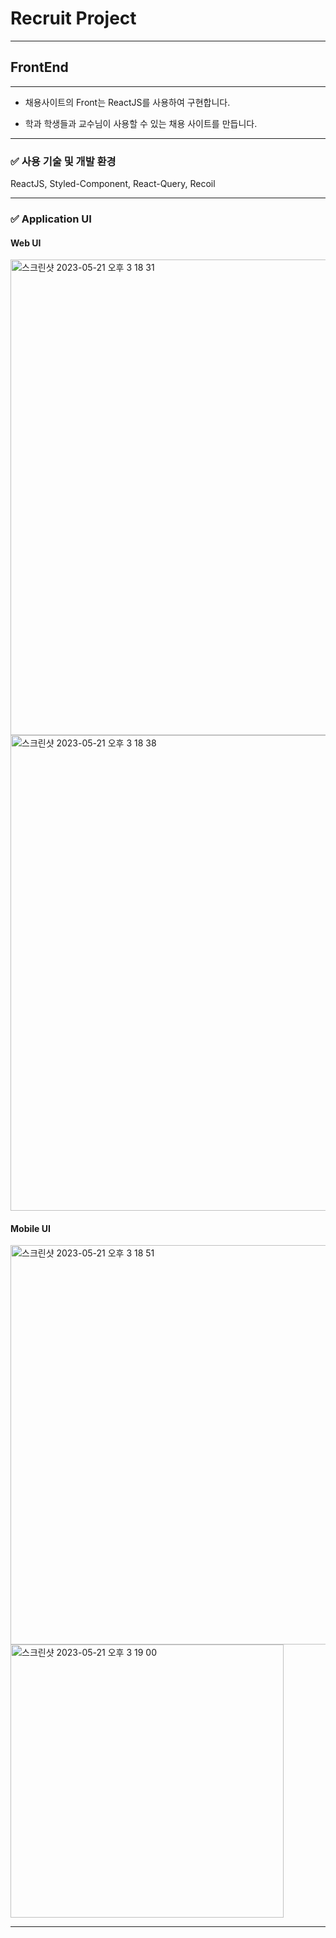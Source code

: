 # Recruit Project

---

## FrontEnd

---

- 채용사이트의 Front는 ReactJS를 사용하여 구현합니다.

- 학과 학생들과 교수님이 사용할 수 있는 채용 사이트를 만듭니다.

---

### ✅ 사용 기술 및 개발 환경

ReactJS, Styled-Component, React-Query, Recoil

---

### ✅ Application UI

#### Web UI

<img width="761" alt="스크린샷 2023-05-21 오후 3 18 31" src="https://github.com/chominho14/RecruitProject_FrontEnd/assets/62542933/82707239-f2a6-4738-b582-9c704890c12b">

<img width="761" alt="스크린샷 2023-05-21 오후 3 18 38" src="https://github.com/chominho14/RecruitProject_FrontEnd/assets/62542933/f97e4b57-5d53-4a3c-9e32-3051e9933d91">

#### Mobile UI

<img width="639" alt="스크린샷 2023-05-21 오후 3 18 51" src="https://github.com/chominho14/RecruitProject_FrontEnd/assets/62542933/669b5921-5052-4b11-9dad-5e84bef28b05">

<img width="437" alt="스크린샷 2023-05-21 오후 3 19 00" src="https://github.com/chominho14/RecruitProject_FrontEnd/assets/62542933/fdea47bc-5eb4-4d0f-b147-4244cbb12818">

---
